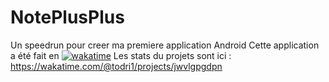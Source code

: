 # NotePlusPlus
Un speedrun pour creer ma premiere application Android
Cette application a été fait en [![wakatime](https://wakatime.com/badge/user/ceb0a75a-8f2b-44a2-a5c3-7d734dcb27b3/project/5f481af2-67c1-484b-9c3e-2aa5b35af79d.svg)](https://wakatime.com/badge/user/ceb0a75a-8f2b-44a2-a5c3-7d734dcb27b3/project/5f481af2-67c1-484b-9c3e-2aa5b35af79d)
Les stats du projets sont ici : https://wakatime.com/@todri1/projects/jwvlgpgdpn
